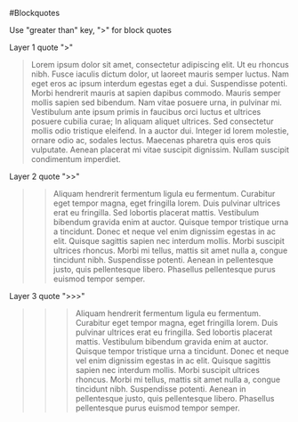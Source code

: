 #Blockquotes

Use "greater than" key, ">" for block quotes

Layer 1 quote ">"
>Lorem ipsum dolor sit amet, consectetur adipiscing elit. Ut eu rhoncus nibh. Fusce iaculis dictum dolor, ut laoreet mauris semper luctus. Nam eget eros ac ipsum interdum egestas eget a dui. Suspendisse potenti. Morbi hendrerit mauris at sapien dapibus commodo. Mauris semper mollis sapien sed bibendum. Nam vitae posuere urna, in pulvinar mi. Vestibulum ante ipsum primis in faucibus orci luctus et ultrices posuere cubilia curae; In aliquam aliquet ultrices. Sed consectetur mollis odio tristique eleifend. In a auctor dui. Integer id lorem molestie, ornare odio ac, sodales lectus. Maecenas pharetra quis eros quis vulputate. Aenean placerat mi vitae suscipit dignissim. Nullam suscipit condimentum imperdiet.

Layer 2 quote ">>"
>>Aliquam hendrerit fermentum ligula eu fermentum. Curabitur eget tempor magna, eget fringilla lorem. Duis pulvinar ultrices erat eu fringilla. Sed lobortis placerat mattis. Vestibulum bibendum gravida enim at auctor. Quisque tempor tristique urna a tincidunt. Donec et neque vel enim dignissim egestas in ac elit. Quisque sagittis sapien nec interdum mollis. Morbi suscipit ultrices rhoncus. Morbi mi tellus, mattis sit amet nulla a, congue tincidunt nibh. Suspendisse potenti. Aenean in pellentesque justo, quis pellentesque libero. Phasellus pellentesque purus euismod tempor semper.

Layer 3 quote ">>>"
>>>Aliquam hendrerit fermentum ligula eu fermentum. Curabitur eget tempor magna, eget fringilla lorem. Duis pulvinar ultrices erat eu fringilla. Sed lobortis placerat mattis. Vestibulum bibendum gravida enim at auctor. Quisque tempor tristique urna a tincidunt. Donec et neque vel enim dignissim egestas in ac elit. Quisque sagittis sapien nec interdum mollis. Morbi suscipit ultrices rhoncus. Morbi mi tellus, mattis sit amet nulla a, congue tincidunt nibh. Suspendisse potenti. Aenean in pellentesque justo, quis pellentesque libero. Phasellus pellentesque purus euismod tempor semper.